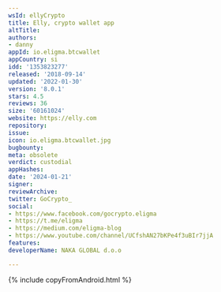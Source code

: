 ```yaml
---
wsId: ellyCrypto
title: Elly, crypto wallet app
altTitle: 
authors:
- danny
appId: io.eligma.btcwallet
appCountry: si
idd: '1353823277'
released: '2018-09-14'
updated: '2022-01-30'
version: '8.0.1'
stars: 4.5
reviews: 36
size: '60161024'
website: https://elly.com
repository: 
issue: 
icon: io.eligma.btcwallet.jpg
bugbounty: 
meta: obsolete
verdict: custodial
appHashes: 
date: '2024-01-21'
signer: 
reviewArchive: 
twitter: GoCrypto_
social:
- https://www.facebook.com/gocrypto.eligma
- https://t.me/eligma
- https://medium.com/eligma-blog
- https://www.youtube.com/channel/UCfshAN27bKPe4f3uBIr7jjA
features: 
developerName: NAKA GLOBAL d.o.o

---
```


{% include copyFromAndroid.html %}
